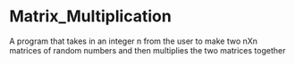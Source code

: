 # Matrix_Multiplication
A program that takes in an integer n from the user to make two nXn matrices of random numbers and then multiplies the two matrices together
